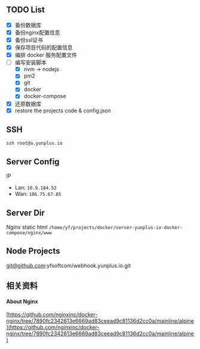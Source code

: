 ## TODO List

- [x] 备份数据库
- [x] 备份nginx配置信息
- [x] 备份ssl证书
- [x] 保存项目代码的配置信息
- [x] 编排 docker 服务配置文件
- [ ] 编写安装脚本
  - [x] nvm -> nodejs
  - [x] pm2
  - [x] git 
  - [x] docker
  - [x] docker-compose
- [x] 还原数据库
- [x] restore the projects code & config.json

## SSH

`ssh root@a.yunplus.io`

## Server Config

IP
- Lan: `10.9.184.52`
- Wan: `106.75.67.85`


## Server Dir 

Nginx static html
`/home/yf/projects/docker/server-yunplus-io-docker-compose/nginx/www`


## Node Projects
git@github.com:yfsoftcom/webhook.yunplus.io.git




## 相关资料

#### About Nginx

[https://github.com/nginxinc/docker-nginx/tree/7890fc2342613e6669ad83ceead9c81136d2cc0a/mainline/alpine](https://github.com/nginxinc/docker-nginx/tree/7890fc2342613e6669ad83ceead9c81136d2cc0a/mainline/alpine)
